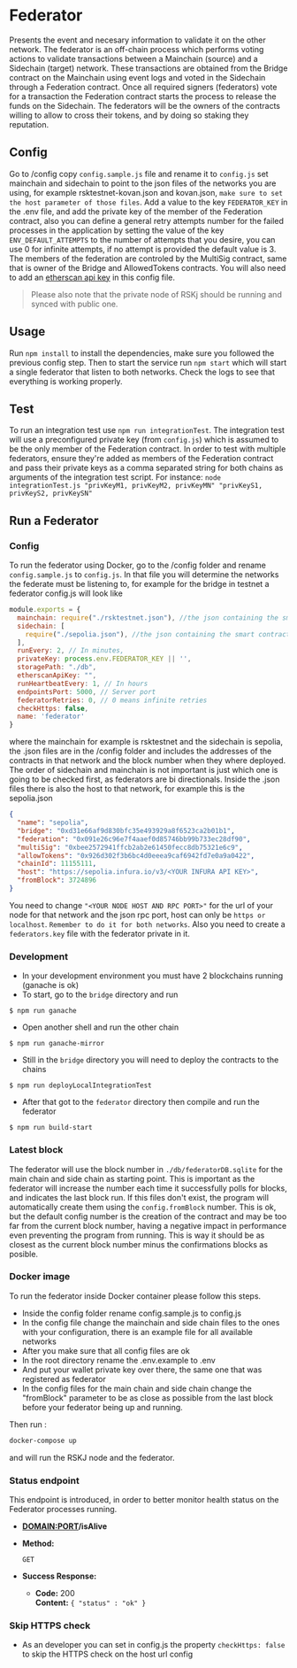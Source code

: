 # Federator

Presents the event and necesary information to validate it on the other network.
The federator is an off-chain process which performs voting actions to validate transactions between a Mainchain (source) and a Sidechain (target) network. These transactions are obtained from the Bridge contract on the Mainchain using event logs and voted in the Sidechain through a Federation contract. Once all required signers (federators) vote for a transaction the Federation contract starts the process to release the funds on the Sidechain.
The federators will be the owners of the contracts willing to allow to cross their tokens, and by doing so staking they reputation.

## Config

Go to /config copy `config.sample.js` file and rename it to `config.js` set mainchain and sidechain to point to the json files of the networks you are using, for example rsktestnet-kovan.json and kovan.json, `make sure to set the host parameter of those files`. Add a value to the key `FEDERATOR_KEY` in the .env file, and add the private key of the member of the Federation contract, also you can define a general retry attempts number for the failed processes in the application by setting the value of the key `ENV_DEFAULT_ATTEMPTS` to the number of attempts that you desire, you can use 0 for infinite attempts, if no attempt is provided the default value is 3. The members of the federation are controled by the MultiSig contract, same that is owner of the Bridge and AllowedTokens contracts.
You will also need to add an [etherscan api key](https://etherscan.io/myapikey) in this config file.
> Please also note that the private node of RSKj should be running and synced with public one.
## Usage

Run `npm install` to install the dependencies, make sure you followed the previous config step. Then to start the service run `npm start` which will start a single federator that listen to both networks. Check the logs to see that everything is working properly.

## Test

To run an integration test use `npm run integrationTest`. The integration test will use a preconfigured private key (from `config.js`) which is assumed to be the only member of the Federation contract.
In order to test with multiple federators, ensure they're added as members of the Federation contract and pass their private keys as a comma separated string for both chains as arguments of the integration test script. For instance:
`node integrationTest.js "privKeyM1, privKeyM2, privKeyMN" "privKeyS1, privKeyS2, privKeySN"`

## Run a Federator

### Config

To run the federator using Docker, go to the /config folder and rename `config.sample.js` to `config.js`. In that file you will determine the networks the federate must be listening to, for example for the bridge in testnet a federator config.js will look like

```js
module.exports = {
  mainchain: require("./rsktestnet.json"), //the json containing the smart contract addresses in rsk
  sidechain: [
    require("./sepolia.json"), //the json containing the smart contract addresses in eth
  ],
  runEvery: 2, // In minutes,
  privateKey: process.env.FEDERATOR_KEY || '',
  storagePath: "./db",
  etherscanApiKey: "",
  runHeartbeatEvery: 1, // In hours
  endpointsPort: 5000, // Server port
  federatorRetries: 0, // 0 means infinite retries
  checkHttps: false,
  name: 'federator'
}
```

where the mainchain for example is rsktestnet and the sidechain is sepolia, the .json files are in the /config folder and includes the addresses of the contracts in that network and the block number when they where deployed.
The order of sidechain and mainchain is not important is just which one is going to be checked first, as federators are bi directionals.
Inside the .json files there is also the host to that network, for example this is the sepolia.json

```json
{
  "name": "sepolia",
  "bridge": "0xd31e66af9d830bfc35e493929a8f6523ca2b01b1",
  "federation": "0x091e26c96e7f4aaef0d85746bb99b733ec28df90",
  "multiSig": "0xbee2572941ffcb2ab2e61450fecc8db75321e6c9",
  "allowTokens": "0x926d302f3b6bc4d0eeea9caf6942fd7e0a9a0422",
  "chainId": 11155111,
  "host": "https://sepolia.infura.io/v3/<YOUR INFURA API KEY>",
  "fromBlock": 3724896
}
```

You need to change `"<YOUR NODE HOST AND RPC PORT>"` for the url of your node for that network and the json rpc port,  host can only be `https or localhost`.
`Remember to do it for both networks`.
Also you need to create a `federators.key` file with the federator private in it.

### Development
- In your development environment you must have 2 blockchains running (ganache is ok)
- To start, go to the `bridge` directory and run
```shell
$ npm run ganache
```

- Open another shell and run the other chain
```shell
$ npm run ganache-mirror
```

- Still in the `bridge` directory you will need to deploy the contracts to the chains
```shell
$ npm run deployLocalIntegrationTest
```

- After that got to the `federator` directory then compile and run the federator
```shell
$ npm run build-start
```

### Latest block

The federator will use the block number in  `./db/federatorDB.sqlite` for the main chain and side chain as starting point. This is important as the federator will increase the number each time it successfully polls for blocks, and indicates the last block run.
If this files don't exist, the program will automatically create them using the `config.fromBlock` number. This is ok, but the default config number is the creation of the contract and may be too far from the current block number, having a negative impact in performance even preventing the program from running. This is way it should be as closest as the current block number minus the confirmations blocks as posible.

### Docker image

To run the federator inside Docker container please follow this steps.
- Inside the config folder rename config.sample.js to config.js
- In the config file change the mainchain and side chain files to the ones with your configuration, there is an example file for all available networks
- After you make sure that all config files are ok
- In the root directory rename the .env.example to .env
- And put your wallet private key over there, the same one that was registered as federator
- In the config files for the main chain and side chain change the "fromBlock" parameter to be as close as possible from the last block before your federator being up and running.

Then run :

```sh
docker-compose up
```

and will run the RSKJ node and the federator.

### Status endpoint

This endpoint is introduced, in order to better monitor health status on the Federator processes running.

* **<DOMAIN:PORT>/isAlive**

* **Method:**

  `GET`

* **Success Response:**

  * **Code:** 200 <br />
    **Content:** `{ "status" : "ok" }`

### Skip HTTPS check
- As an developer you can set in config.js the property `checkHttps: false` to skip the HTTPS check on the host url config
